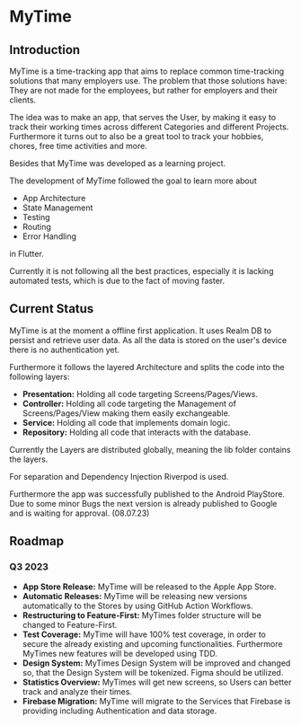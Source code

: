 # MyTime

## Introduction

MyTime is a time-tracking app that aims to replace common time-tracking solutions that many employers use. The problem that those solutions have: They are not made for the employees, but rather for employers and their clients.

The idea was to make an app, that serves the User, by making it easy to track their working times across different Categories and different Projects. Furthermore it turns out to also be a great tool to track your hobbies, chores, free time activities and more.

Besides that MyTime was developed as a learning project.

The development of MyTime followed the goal to learn more about

- App Architecture
- State Management
- Testing
- Routing
- Error Handling

in Flutter.

Currently it is not following all the best practices, especially it is lacking automated tests, which is due to the fact of moving faster.

## Current Status

MyTime is at the moment a offline first application. It uses Realm DB to persist and retrieve user data. As all the data is stored on the user's device there is no authentication yet.

Furthermore it follows the layered Architecture and splits the code into the following layers:

- **Presentation:** Holding all code targeting Screens/Pages/Views.
- **Controller:** Holding all code targeting the Management of Screens/Pages/View making them easily exchangeable.
- **Service:** Holding all code that implements domain logic.
- **Repository:** Holding all code that interacts with the database.

Currently the Layers are distributed globally, meaning the lib folder contains the layers.

For separation and Dependency Injection Riverpod is used.

Furthermore the app was successfully published to the Android PlayStore. Due to some minor Bugs the next version is already published to Google and is waiting for approval. (08.07.23)

## Roadmap

### Q3 2023

- **App Store Release:** MyTime will be released to the Apple App Store.
- **Automatic Releases:** MyTime will be releasing new versions automatically to the Stores by using GitHub Action Workflows.
- **Restructuring to Feature-First:** MyTimes folder structure will be changed to Feature-First.
- **Test Coverage:** MyTime will have 100% test coverage, in order to secure the already existing and upcoming functionalities. Furthermore MyTimes new features will be developed using TDD.
- **Design System:** MyTimes Design System will be improved and changed so, that the Design System will be tokenized. Figma should be utilized.
- **Statistics Overview:** MyTimes will get new screens, so Users can better track and analyze their times.
- **Firebase Migration:** MyTime will migrate to the Services that Firebase is providing including Authentication and data storage.
